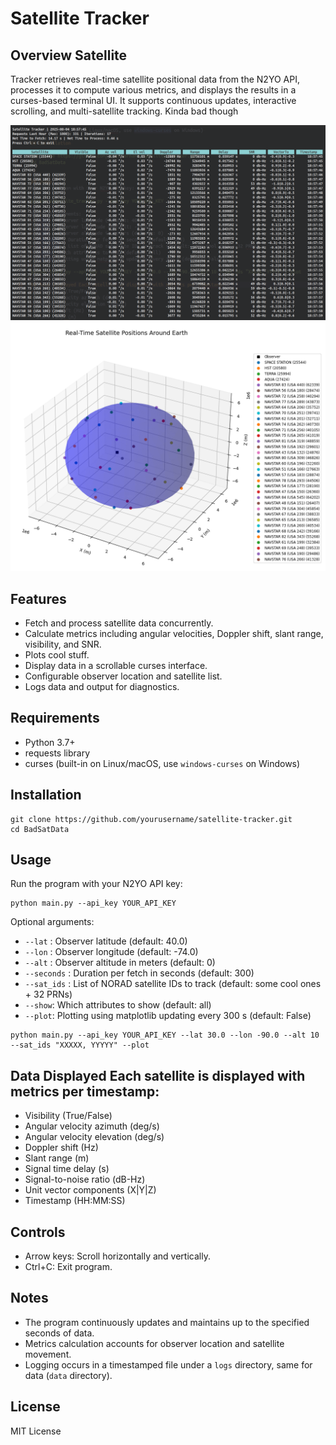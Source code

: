 # Satellite Tracker 

## Overview Satellite 
Tracker retrieves real-time satellite positional data from the N2YO API, processes it to compute various metrics, and displays the results in a curses-based terminal UI. It supports continuous updates, interactive scrolling, and multi-satellite tracking. Kinda bad though

![image](ExRunTerminal.png "Example Run Terminal Display")
![image2](ExRunPlot.png "Example Run Plot Display")

## Features 
- Fetch and process satellite data concurrently. 
- Calculate metrics including angular velocities, Doppler shift, slant range, visibility, and SNR. 
- Plots cool stuff.
- Display data in a scrollable curses interface. 
- Configurable observer location and satellite list. 
- Logs data and output for diagnostics. 

## Requirements 
- Python 3.7+ 
- requests library 
- curses (built-in on Linux/macOS, use `windows-curses` on Windows) 

## Installation 

```
git clone https://github.com/yourusername/satellite-tracker.git
cd BadSatData
```


## Usage 
Run the program with your N2YO API key: 

```
python main.py --api_key YOUR_API_KEY
``` 

Optional arguments: 
- `--lat` : Observer latitude (default: 40.0) 
- `--lon` : Observer longitude (default: -74.0) 
- `--alt` : Observer altitude in meters (default: 0)
- `--seconds` : Duration per fetch in seconds (default: 300) 
- `--sat_ids` : List of NORAD satellite IDs to track (default: some cool ones + 32 PRNs)
- `--show`: Which attributes to show (default: all)
- `--plot`: Plotting using matplotlib updating every 300 s (default: False)

```
python main.py --api_key YOUR_API_KEY --lat 30.0 --lon -90.0 --alt 10 --sat_ids "XXXXX, YYYYY" --plot
```

## Data Displayed Each satellite is displayed with metrics per timestamp: 
- Visibility (True/False)
- Angular velocity azimuth (deg/s)
- Angular velocity elevation (deg/s)
- Doppler shift (Hz)
- Slant range (m)
- Signal time delay (s)
- Signal-to-noise ratio (dB-Hz)
- Unit vector components (X|Y|Z)
- Timestamp (HH:MM:SS)

## Controls 
- Arrow keys: Scroll horizontally and vertically.
- Ctrl+C: Exit program. 

## Notes 
- The program continuously updates and maintains up to the specified seconds of data.
- Metrics calculation accounts for observer location and satellite movement.
- Logging occurs in a timestamped file under a `logs` directory, same for data (`data` directory). 

## License 
MIT License



